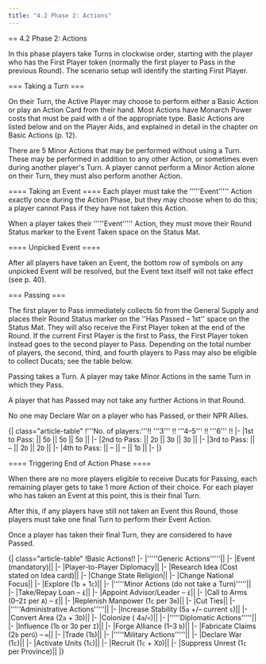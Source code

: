 ```yaml
---
title: "4.2 Phase 2: Actions"
---
```


== 4.2 Phase 2: Actions

In this phase players take Turns in clockwise order, starting with the player who has the First Player token (normally the first player to Pass in the previous Round). The scenario setup will identify the starting First Player.

=== Taking a Turn ===

On their Turn, the Active Player may choose to perform either a Basic Action or play an Action Card from their hand. Most Actions have Monarch Power costs that must be paid with <code>d</code> of the appropriate type. Basic Actions are listed below and on the Player Aids, and explained in detail in the chapter on Basic Actions (p. 12).

There are 5 Minor Actions that may be performed without using a Turn. These may be performed in addition to any other Action, or sometimes even during another player's Turn. A player cannot perform a Minor Action alone on their Turn, they must also perform another Action.

==== Taking an Event ====
Each player must take the '''''Event''''' Action exactly once during the Action Phase, but they may choose when to do this; a player cannot Pass if they have not taken this Action.

When a player takes their '''''Event''''' Action, they must move their Round Status marker to the Event Taken space on the Status Mat.

==== Unpicked Event ====

After all players have taken an Event, the bottom row of symbols on any unpicked Event will be resolved, but the Event text itself will not take effect (see p. 40).

=== Passing ===

The first player to Pass immediately collects 5<code>D</code> from the General Supply and places their Round Status marker on the ''Has Passed – 1st'' space on the Status Mat. They will also receive the First Player token at the end of the Round. If the current First Player is the first to Pass, the First Player token instead goes to the second player to Pass. Depending on the total number of players, the second, third, and fourth players to Pass may also be eligible to collect Ducats; see the table below.

Passing takes a Turn. A player may take Minor Actions in the same Turn in which they Pass.

A player that has Passed may not take any further Actions in that Round. 

No one may Declare War on a player who has Passed, or their NPR Allies.

{| class="article-table"
!'''No. of players:'''!! '''3''' !! '''4–5''' 	!! '''6''' !!
|-
|1st to Pass:		|| 5<code>D</code> 	|| 5<code>D</code> 		|| 5<code>D</code> 	||
|-
|2nd to Pass:		|| 2<code>D</code> 	|| 3<code>D</code> 		|| 3<code>D</code> 	||
|-
|3rd to Pass:		|| – 	|| 2<code>D</code> 		|| 2<code>D</code> 	||
|-
|4th to Pass:		|| – 	|| – 		|| 1<code>D</code> 	||
|-
|}

==== Triggering End of Action Phase ====

When there are no more players eligible to receive Ducats for Passing, each remaining player gets to take 1 more Action of their choice. For each player who has taken an Event at this point, this is their final Turn.

After this, if any players have still not taken an Event this Round, those players must take one final Turn to perform their Event Action.

Once a player has taken their final Turn, they are considered to have Passed.

{| class="article-table"
!Basic Actions!!
|-
|'''''Generic Actions'''''||
|-
|Event (mandatory)||
|-
|Player-to-Player Diplomacy||
|-
|Research Idea (Cost stated on Idea card)||
|-
|Change State Religion||
|-
|Change National Focus||
|-
|Explore (1<code>b</code> + 1<code>c</code>)||
|-
|'''''Minor Actions (do not take a Turn)'''''||
|-
|Take/Repay Loan – <code>£</code>||
|-
|Appoint Advisor/Leader – <code>£</code>||
|-
|Call to Arms (0–2<code>I</code> per <code>A</code>) – <code>£</code>||
|-
|Replenish Manpower (1<code>c</code> per 3<code>m</code>)||
|-
|Cut Ties||
|-
|'''''Administrative Actions'''''||
|-
|Increase Stability (5<code>a</code> +/– current <code>s</code>)||
|-
|Convert Area (2<code>a</code> + 3<code>D</code>)||
|-
|Colonize ( 4<code>a</code>/<code><</code>)||
|-
|'''''Diplomatic Actions'''''||
|-
|Influence (1<code>b</code> or 3<code>D</code> per <code>I</code>)||
|-
|Forge Alliance (1–3 <code>b</code>)||
|-
|Fabricate Claims (2<code>b</code> per<code>G</code>) – <code>∞</code>||
|-
|Trade (1<code>b</code>)||
|-
|'''''Military Actions'''''||
|-
|Declare War (1<code>c</code>)||
|-
|Activate Units (1<code>c</code>)||
|-
|Recruit (1<code>c</code> + X<code>D</code>)||
|-
|Suppress Unrest (1<code>c</code> per Province)||
|}